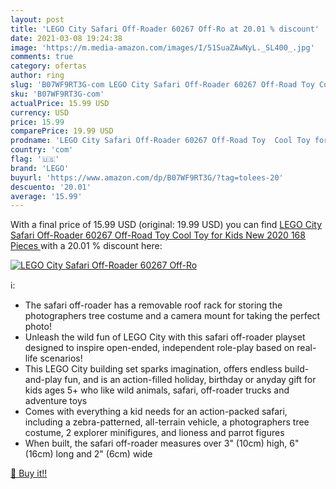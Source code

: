```yaml
---
layout: post
title: 'LEGO City Safari Off-Roader 60267 Off-Ro at 20.01 % discount'
date: 2021-03-08 19:24:38
image: 'https://m.media-amazon.com/images/I/51SuaZAwNyL._SL400_.jpg'
comments: true
category: ofertas
author: ring
slug: 'B07WF9RT3G-com LEGO City Safari Off-Roader 60267 Off-Road Toy Cool Toy...'
sku: 'B07WF9RT3G-com'
actualPrice: 15.99 USD
currency: USD
price: 15.99
comparePrice: 19.99 USD
prodname: 'LEGO City Safari Off-Roader 60267 Off-Road Toy  Cool Toy for Kids  New 2020  168 Pieces '
country: 'com'
flag: '🇺🇸'
brand: 'LEGO'
buyurl: 'https://www.amazon.com/dp/B07WF9RT3G/?tag=tolees-20'
descuento: '20.01'
average: '15.99'
---
```


With a final price of 15.99 USD (original: 19.99 USD) you can find [LEGO City Safari Off-Roader 60267 Off-Road Toy  Cool Toy for Kids  New 2020  168 Pieces ](https://www.amazon.com/dp/B07WF9RT3G/?tag=tolees-20) with a  20.01 % discount here:

[![LEGO City Safari Off-Roader 60267 Off-Ro](https://m.media-amazon.com/images/I/51SuaZAwNyL._SL400_.jpg)](https://www.amazon.com/dp/B07WF9RT3G/?tag=tolees-20)

ℹ️:

- The safari off-roader has a removable roof rack for storing the photographers tree costume and a camera mount for taking the perfect photo!
- Unleash the wild fun of LEGO City with this safari off-roader playset designed to inspire open-ended, independent role-play based on real-life scenarios!
- This LEGO City building set sparks imagination, offers endless build-and-play fun, and is an action-filled holiday, birthday or anyday gift for kids ages 5+ who like wild animals, safari, off-roader trucks and adventure toys
- Comes with everything a kid needs for an action-packed safari, including a zebra-patterned, all-terrain vehicle, a photographers tree costume, 2 explorer minifigures, and lioness and parrot figures
- When built, the safari off-roader measures over 3" (10cm) high, 6" (16cm) long and 2" (6cm) wide

[🛒 Buy it!!](https://www.amazon.com/dp/B07WF9RT3G/?tag=tolees-20)
